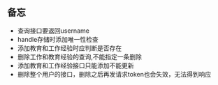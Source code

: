 ## 备忘

+ 查询接口要返回username
+ handle存储时添加唯一性检查
+ 添加教育和工作经验时应判断是否存在
+ 删除工作和教育经验的查询,不能指定一条删除
+ 添加教育和工作经验接口只能添加不能更新
+ 删除整个用户的接口，删除之后再发请求token也会失效，无法得到响应